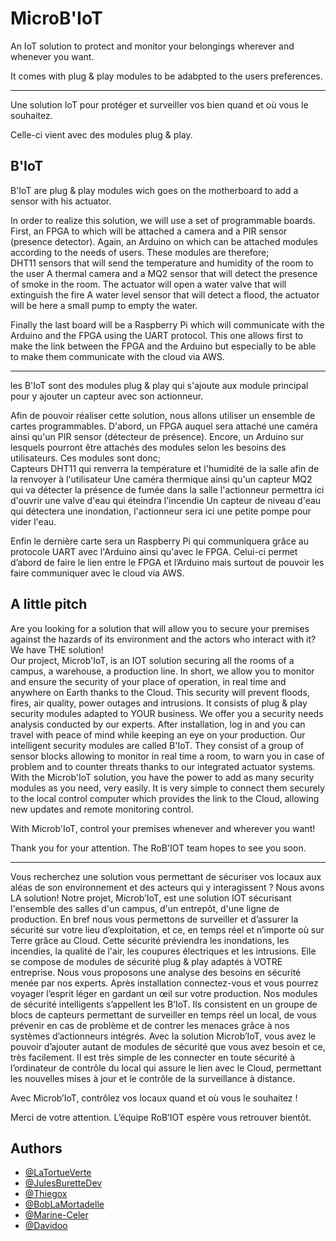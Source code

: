 
# MicroB'IoT

An IoT solution to protect and monitor your belongings wherever and whenever you want.

It comes with plug & play modules to be adabpted 
to the users preferences.

---

Une solution IoT pour protéger et surveiller vos bien quand et où vous le souhaitez.

Celle-ci vient avec des modules plug & play.



## B'IoT

B'IoT are plug & play modules wich goes on the motherboard 
to add a sensor with his actuator.   

In order to realize this solution, we will use a set of programmable boards. 
First, an FPGA to which will be attached a camera and a PIR sensor (presence detector). 
Again, an Arduino on which can be attached modules according to the needs of users. 
These modules are therefore;  
DHT11 sensors that will send the temperature and humidity of the room to the user
A thermal camera and a MQ2 sensor that will detect the presence of smoke in the room. The actuator will open a water valve that will extinguish the fire 
A water level sensor that will detect a flood, the actuator will be here a small pump to empty the water.

Finally the last board will be a Raspberry Pi which will communicate with the Arduino and the FPGA using the UART protocol. 
This one allows first to make the link between the FPGA and the Arduino but especially to be able to make them communicate with the cloud via AWS. 

---


les B'IoT sont des modules plug & play qui s'ajoute aux module principal pour y ajouter un capteur avec son actionneur.


Afin de pouvoir réaliser cette solution, nous allons utiliser un ensemble de cartes programmables. 
D'abord, un FPGA auquel sera attaché une caméra ainsi qu'un PIR sensor (détecteur de présence). 
Encore, un Arduino sur lesquels pourront être attachés des modules selon les besoins des utilisateurs. 
Ces modules sont donc;  
Capteurs DHT11 qui renverra la température et l'humidité de la salle afin de la renvoyer à l'utilisateur
Une caméra thermique ainsi qu'un capteur MQ2 qui va détecter la présence de fumée dans la salle l'actionneur permettra ici d'ouvrir une valve d'eau qui éteindra l'incendie 
Un capteur de niveau d'eau qui détectera une inondation, l'actionneur sera ici une petite pompe pour vider l'eau.

Enfin le dernière carte sera un Raspberry Pi qui communiquera grâce au protocole UART avec l'Arduino ainsi qu'avec le FPGA. 
Celui-ci permet d’abord de faire le lien entre le FPGA et l’Arduino mais surtout de pouvoir les faire communiquer avec le cloud via AWS. 

## A little pitch

Are you looking for a solution that will allow you to secure your premises against the hazards of its environment and the actors who interact with it?  
We have THE solution!   
Our project, Microb'IoT, is an IOT solution securing all the rooms of a campus, a warehouse, a production line. In short, we allow you to monitor and ensure the security of your place of operation, in real time and anywhere on Earth thanks to the Cloud. 
This security will prevent floods, fires, air quality, power outages and intrusions.
It consists of plug & play security modules adapted to YOUR business. We offer you a security needs analysis conducted by our experts. After installation, log in and you can travel with peace of mind while keeping an eye on your production.
Our intelligent security modules are called B'IoT. They consist of a group of sensor blocks allowing to monitor in real time a room, to warn you in case of problem and to counter threats thanks to our integrated actuator systems.
With the Microb'IoT solution, you have the power to add as many security modules as you need, very easily. It is very simple to connect them securely to the local control computer which provides the link to the Cloud, allowing new updates and remote monitoring control. 

With Microb'IoT, control your premises whenever and wherever you want! 

Thank you for your attention. 
The RoB'IOT team hopes to see you soon. 

---

Vous recherchez une solution vous permettant de sécuriser vos locaux aux aléas de son environnement et des acteurs qui y interagissent ? 
Nous avons LA solution! 
Notre projet, Microb’IoT, est une solution IOT sécurisant l'ensemble des salles d'un campus, d'un entrepôt, d'une ligne de production. En bref nous vous permettons de surveiller et d’assurer la sécurité sur votre lieu d’exploitation, et ce, en temps réel et n’importe où sur Terre grâce au Cloud. 
Cette sécurité préviendra les inondations, les incendies, la qualité de l'air, les coupures électriques et les intrusions.
Elle se compose de modules de sécurité plug & play adaptés à VOTRE entreprise. Nous vous proposons une analyse des besoins en sécurité menée par nos experts. Après installation connectez-vous et vous pourrez voyager l’esprit léger en gardant un œil sur votre production.
Nos modules de sécurité intelligents s’appellent les B’IoT. Ils consistent en un groupe de blocs de capteurs permettant de surveiller en temps réel un local, de vous prévenir en cas de problème et de contrer les menaces grâce à nos systèmes d’actionneurs intégrés.
Avec la solution Microb’IoT, vous avez le pouvoir d’ajouter autant de modules de sécurité que vous avez besoin et ce, très facilement. Il est très simple de les connecter en toute sécurité à l’ordinateur de contrôle du local qui assure le lien avec le Cloud, permettant les nouvelles mises à jour et le contrôle de la surveillance à distance. 

Avec Microb’IoT, contrôlez vos locaux quand et où vous le souhaitez ! 

Merci de votre attention. 
L’équipe RoB’IOT espère vous retrouver bientôt. 
## Authors

- [@LaTortueVerte](https://www.github.com/LaTortueVerte)
- [@JulesBuretteDev](https://www.github.com/JulesBuretteDev)
- [@Thiegox](https://www.github.com/Thiegox)
- [@BobLaMortadelle](https://www.github.com/BobLaMortadelle)
- [@Marine-Celer](https://www.github.com/Marine-Celer)
- [@Davidoo](https://www.github.com/JulesBuretteDev)


